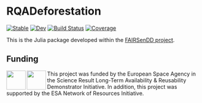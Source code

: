 # RQADeforestation

[![Stable](https://img.shields.io/badge/docs-stable-blue.svg)](https://danlooo.github.io/RQADeforestation.jl/stable/)
[![Dev](https://img.shields.io/badge/docs-dev-blue.svg)](https://danlooo.github.io/RQADeforestation.jl/dev/)
[![Build Status](https://github.com/danlooo/RQADeforestation.jl/actions/workflows/CI.yml/badge.svg?branch=main)](https://github.com/danlooo/RQADeforestation.jl/actions/workflows/CI.yml?query=branch%3Amain)
[![Coverage](https://codecov.io/gh/danlooo/RQADeforestation.jl/branch/main/graph/badge.svg)](https://codecov.io/gh/danlooo/RQADeforestation.jl)

This is the Julia package developed within the [FAIRSenDD project](https://github.com/EarthyScience/FAIRSenDD).

## Funding

<img src="https://upload.wikimedia.org/wikipedia/commons/8/80/ESA_logo.svg" align="left" height="50" />
<img src="https://ovl.oceandatalab.com/resources/ESA_NoR_logo.svg" align="left" height="50" />

This project was funded by the European Space Agency in the Science Result Long-Term Availability & Reusability Demonstrator Initiative.
In addition, this project was supported by the ESA Network of Resources Initiative.
